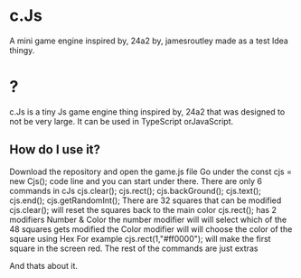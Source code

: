 # c.Js
A mini game engine inspired by, 24a2 by, jamesroutley made as a test Idea thingy.
# ?
c.Js is a tiny Js game engine thing inspired by, 24a2 that was designed to not be very large.
It can be used in TypeScript orJavaScript.
## How do I use it?
Download the repository and open the game.js file
  Go under the  const cjs = new Cjs();  code line and you can start under there.
  There are only 6 commands in cJs
  cjs.clear();  cjs.rect(); cjs.backGround(); cjs.text(); cjs.end(); cjs.getRandomInt();
  There are 32 squares that can be modified
  cjs.clear(); will reset the squares back to the main color
  cjs.rect(); has 2 modifiers Number & Color
  the number modifier will will select which of the 48 squares gets modified
  the Color modifier will will choose the color of the square using Hex
  For example cjs.rect(1,"#ff0000"); will make the first square in the screen red.
  The rest of the commands are just extras
  
And thats about it.
